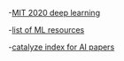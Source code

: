
-[MIT 2020 deep learning ](http://introtodeeplearning.com/)

-[list of ML resources](https://github.com/melling/MathAndScienceNotes/blob/master/machine_learning.md)

-[catalyze index for AI papers](https://www.catalyzex.com/)
